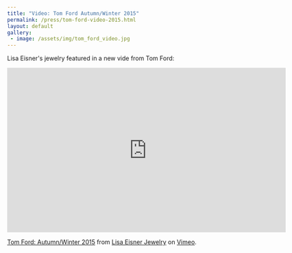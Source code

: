 ```yaml
---
title: "Video: Tom Ford Autumn/Winter 2015"
permalink: /press/tom-ford-video-2015.html
layout: default
gallery:
 - image: /assets/img/tom_ford_video.jpg
---
```

Lisa Eisner's jewelry featured in a new vide from Tom Ford:

<div class="video">
  <div class="video-wrapper">
    <iframe src="https://player.vimeo.com/video/139418336" width="650" height="385" frameborder="0" webkitallowfullscreen mozallowfullscreen allowfullscreen></iframe> <p><a href="https://vimeo.com/139418336">Tom Ford: Autumn/Winter 2015</a> from <a href="https://vimeo.com/user35635935">Lisa Eisner Jewelry</a> on <a href="https://vimeo.com">Vimeo</a>.</p>
  </div>
</div>
